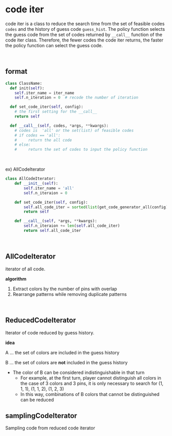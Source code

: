 # code iter

code iter is a class to reduce the search time from the set of feasible codes `codes`  and the history of guess code `guess_hist`.
The policy function selects the guess code from the set of codes returned by `__call__` function of the code iter class. Therefore, the fewer codes the code iter returns, the faster the policy function can select the guess code.

<br>



## format

```python
class ClassName:
  def init(self):
    self.iter_name = iter_name
    self.n_iteration = 0  # recode the number of iteration

  def set_code_iter(self, config):
    # the first setting for the __call__
    return self

  def __call__(self, codes, *args, **kwargs):
    # codes is  'all' or the set(list) of feasible codes
    # if codes == 'all':
    #     return the all code
    # else:
    #     return the set of codes to input the policy function
```

<br>

ex) AllCodeIterator

```python
class AllCodeIterator:
    def __init__(self):
        self.iter_name = 'all'
        self.n_iteraion = 0

    def set_code_iter(self, config):
        self.all_code_iter = sorted(list(get_code_generator_all(config)))
        return self

    def __call__(self, *args, **kwargs):
        self.n_iteraion += len(self.all_code_iter)
        return self.all_code_iter
```

<br>



## AllCodeIterator

iterator of all code.

**algorithm**

1. Extract colors by the number of pins with overlap
2. Rearrange patterns while removing duplicate patterns

<br>

## ReducedCodeIterator

Iterator of code reduced by guess history.

**idea**

A ... the set of colors are included in the guess history

B ... the set of colors are **not** included in the guess history

+ The color of B can be considered indistinguishable in that turn
  + For example, at the first turn, player cannot distinguish all colors
    in the case of 3 colors and 3 pins, it is only necessary to search for (1, 1, 1), (1, 1, 2), (1, 2, 3)
  + In this way, combinations of B colors that cannot be distinguished can be reduced

## samplingCodeIterator

Sampling code from reduced code iterator
